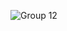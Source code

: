 ![Group 12](https://user-images.githubusercontent.com/62425964/199005741-252909fe-b41d-4ce2-bcb3-00e9eb1a93fa.svg)

